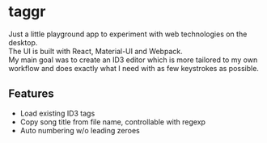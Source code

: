 # taggr

Just a little playground app to experiment with web technologies on the desktop.  
The UI is built with React, Material-UI and Webpack.  
My main goal was to create an ID3 editor which is more tailored to my own workflow and does exactly what I need with as few keystrokes as possible.  

## Features

- Load existing ID3 tags
- Copy song title from file name, controllable with regexp
- Auto numbering w/o leading zeroes
